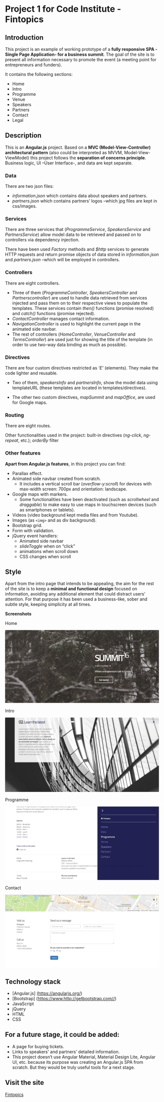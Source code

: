 # Project 1 for Code Institute - Fintopics 

## Introduction
This project is an example of working prototype of a **fully responsive SPA -Single Page Application- for a business summit**. The goal of the site is to present all information necessary to promote the event (a meeting point for entrepreneurs and funders). 

It contains the following sections:
* Home
* Intro 
* Programme
* Venue
* Speakers
* Partners
* Contact
* Legal

## Description
This is an **Angular.js** project. Based on a **MVC (Model-View-Controller) architectural pattern** (also could be interpreted as MVVM, Model-View-ViewModel) this project follows the **separation of concerns principle**. Business logic, UI –User Interface-, and data are kept separate.
 
### Data

There are two json files:

* *information.json* which contains data about speakers and partners.
* *partners.json* which contains partners’ logos –which jpg files are kept in css/images.

### Services

There are three services that (*ProgrammeService*, *SpeakersService* and *PartnersService*) allow model data to be retrieved and passed on to controllers via dependency injection.

There have been used *Factory* methods and *$http* services to generate HTTP requests and return promise objects of data stored in *information.json* and *partners.json* –which will be employed in controllers.

### Controllers

There are eight controllers. 

* Three of them (*ProgrammeController*, *SpeakersController* and *Partnerscontroller*) are used to handle data retrieved from services injected and pass them on to their respective views to populate the templates. These services contain *then()* functions (promise resolved) and *catch()* functions (promise rejected).
* *ContactController* manages contact information.
* *NavigationController* is used to highlight the current page in the animated side navbar.
* The rest of controllers (*HomeController*, *VenueController* and *TermsController*) are used just for showing the title of the template (in order to use two-way data binding as much as possible).

### Directives

There are four custom directives restricted as *‘E’* (elements). They make the code lighter and reusable.

* Two of them, *speakersInfo* and *partnersInfo*, show the model data using templateURL (these templates are located in templates/directives).

* The other two custom directives, *mapSummit* and *mapOffice*, are used for Google maps.

### Routing

There are eight routes. 

Other functionalities used in the project: built-in directives (*ng-click*, *ng-repeat*, etc.); *orderBy* filter 


### Other features

**Apart from Angular.js features**, in this project you can find: 

* Parallax effect.
* Animated side navbar created from scratch. 
	* It includes a vertical scroll bar (*overflow-y:scroll*) for devices with max-width screen: 700px and orientation: landscape. 
* Google maps with markers. 
	* Some functionalities have been deactivated (such as *scrollwheel* and *draggable*) to make easy to use maps in touchscreen devices (such as smartphones or tablets). 
* Videos (video background kept media files and from Youtube). 
* Images (as `<img>` and as div background).
* Bootstrap grid.
* Form with validation.
* jQuery event handlers:
	* Animated side navbar
	* *slideToggle* when on “click”
	* animations when scroll down
	* CSS changes when scroll

## Style
Apart from the intro page that intends to be appealing, the aim for the rest of the site is to keep a **minimal and functional design** focused on information, avoiding any additional element that could distract users’ attention. For that purpose it has been used a business-like, sober and subtle style, keeping simplicity at all times.  

**Screenshots**

Home

![Home](https://github.com/abmist/Project_1/blob/master/media/images_for_README/project_1_home.jpg)

Intro

![Intro](https://github.com/abmist/Project_1/blob/master/media/images_for_README/project_1_intro.jpg)

Programme

![Programme](https://github.com/abmist/Project_1/blob/master/media/images_for_README/project_1_programme.jpg)

Contact

![Contact](https://github.com/abmist/Project_1/blob/master/media/images_for_README/project_1_contact.jpg)


## Technology stack
* [Angular.js] (https://angularjs.org/)
* [Bootstrap] (https://www.http://getbootstrap.com//)
* JavaScript
* jQuery
* HTML
* CSS

## For a future stage, it could be added:   
* A page for buying tickets.  
* Links to speakers' and partners’ detailed information.
* This project doesn’t use Angular Material, Material Design Lite, Angular UI, etc. because its purpose was creating an Angular.js SPA from scratch. But they would be truly useful tools for a next stage.

## Visit the site
[Fintopics](https://fintopics-project.firebaseapp.com/#/)